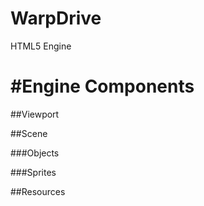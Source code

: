 WarpDrive
=========

HTML5 Engine

#Engine Components
=========
##Viewport

##Scene

###Objects

###Sprites

##Resources